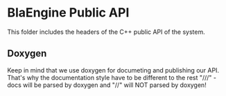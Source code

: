 # BlaEngine Public API

This folder includes the headers of the C++ public API of the system.

## Doxygen

Keep in mind that we use doxygen for documeting and publishing our API. That's why the
documentation style have to be different to the rest "///" - docs will be parsed by doxygen
and "//" will NOT parsed by doxygen!